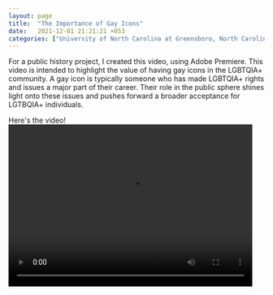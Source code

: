 ```yaml
---
layout: page
title:  "The Importance of Gay Icons"
date:   2021-12-01 21:21:21 +053
categories: ["University of North Carolina at Greensboro, North Carolina"]
---
```


For a public history project, I created this video, using Adobe Premiere. This video is intended to highlight the value of having gay icons in the LGBTQIA+ community. A gay icon is typically someone who has made LGBTQIA+ rights and issues a major part of their career. Their role in the public sphere shines light onto these issues and pushes forward a broader acceptance for LGTBQIA+ individuals.


Here's the video!
<video width="480" height="320" controls="controls">
  <source src="/assets/vid/gayicons.mp4" type="video/mp4">
</video>
